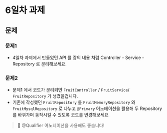 # 6일차 과제

## 문제

### 문제1

- 4일차 과제에서 만들었던 API 를 강의 내용 처럼 Controller - Service - Repository 로 분리해보세요.

### 문제2

- 문제1 에서 코드가 분리되면 `FruitController` / `FruitService`/ `FruitRepository` 가 생겼을겁니다.
- 기존에 작성했던 `FruitRepository` 를 `FruitMemoryRepository` 와 `FruitMysqlRepository` 로 나누고 `@Primary` 어노테이션을 활용해 두 Repository 를 바꿔가며 동작시킬 수 있도록 코드를 변경해보세요.
> 📌 @Qualifier 어노테이션을 사용해도 좋습니다!
